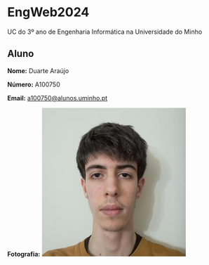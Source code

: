 # EngWeb2024

UC do 3º ano de Engenharia Informática na Universidade do Minho

## Aluno

**Nome:** Duarte Araújo

**Número:** A100750

**Email:** a100750@alunos.uminho.pt

**Fotografia:** 
![Texto Alternativo](foto.jpg)

